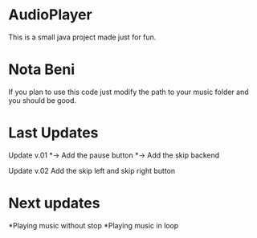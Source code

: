 # AudioPlayer

This is a small java project made just for fun.

# Nota Beni

If you plan to use this code just modify the path to your music folder 
and you should be good.

# Last Updates
Update v.01
*-> Add the pause button 
*-> Add the skip backend

Update v.02
Add the skip left and skip right button

# Next updates

*Playing music without stop
*Playing music in loop
